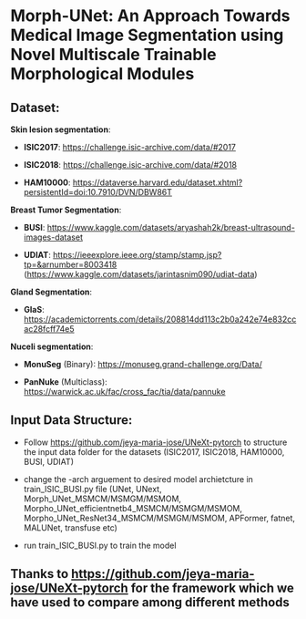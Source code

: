 # Morph-UNet: An Approach Towards Medical Image Segmentation using Novel Multiscale Trainable  Morphological Modules
## **Dataset**:

**Skin lesion segmentation**:

- **ISIC2017**: https://challenge.isic-archive.com/data/#2017

* **ISIC2018**: https://challenge.isic-archive.com/data/#2018

+ **HAM10000**: https://dataverse.harvard.edu/dataset.xhtml?persistentId=doi:10.7910/DVN/DBW86T
  
**Breast Tumor Segmentation**:

- **BUSI**: https://www.kaggle.com/datasets/aryashah2k/breast-ultrasound-images-dataset

+ **UDIAT**: https://ieeexplore.ieee.org/stamp/stamp.jsp?tp=&arnumber=8003418 (https://www.kaggle.com/datasets/jarintasnim090/udiat-data)

**Gland Segmentation**:

- **GlaS**: https://academictorrents.com/details/208814dd113c2b0a242e74e832ccac28fcff74e5

**Nuceli segmentation**:

- **MonuSeg** (Binary): https://monuseg.grand-challenge.org/Data/
+ **PanNuke** (Multiclass): https://warwick.ac.uk/fac/cross_fac/tia/data/pannuke

## **Input Data Structure**:
- Follow https://github.com/jeya-maria-jose/UNeXt-pytorch to structure the input data folder for the datasets (ISIC2017, ISIC2018, HAM10000, BUSI, UDIAT)

- change the -arch arguement to desired model archietcture in train_ISIC_BUSI.py file (UNet, UNext, Morph_UNet_MSMCM/MSMGM/MSMOM, Morpho_UNet_efficientnetb4_MSMCM/MSMGM/MSMOM, Morpho_UNet_ResNet34_MSMCM/MSMGM/MSMOM, APFormer, fatnet,  MALUNet, transfuse etc)
- run train_ISIC_BUSI.py to train the model
  

## Thanks to https://github.com/jeya-maria-jose/UNeXt-pytorch for the framework which we have used to compare among different methods
